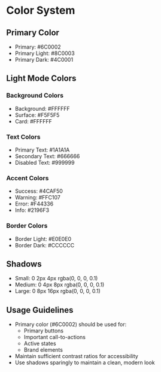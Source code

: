 # Color System

## Primary Color
- Primary: #6C0002
- Primary Light: #8C0003
- Primary Dark: #4C0001

## Light Mode Colors
### Background Colors
- Background: #FFFFFF
- Surface: #F5F5F5
- Card: #FFFFFF

### Text Colors
- Primary Text: #1A1A1A
- Secondary Text: #666666
- Disabled Text: #999999

### Accent Colors
- Success: #4CAF50
- Warning: #FFC107
- Error: #F44336
- Info: #2196F3

### Border Colors
- Border Light: #E0E0E0
- Border Dark: #CCCCCC

## Shadows
- Small: 0 2px 4px rgba(0, 0, 0, 0.1)
- Medium: 0 4px 8px rgba(0, 0, 0, 0.1)
- Large: 0 8px 16px rgba(0, 0, 0, 0.1)

## Usage Guidelines
- Primary color (#6C0002) should be used for:
  - Primary buttons
  - Important call-to-actions
  - Active states
  - Brand elements
- Maintain sufficient contrast ratios for accessibility
- Use shadows sparingly to maintain a clean, modern look 